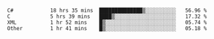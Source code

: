 <!--START_SECTION:waka-->

```text
C#            18 hrs 35 mins  ██████████████▒░░░░░░░░░░   56.96 %
C             5 hrs 39 mins   ████▒░░░░░░░░░░░░░░░░░░░░   17.32 %
XML           1 hr 52 mins    █▒░░░░░░░░░░░░░░░░░░░░░░░   05.74 %
Other         1 hr 41 mins    █▒░░░░░░░░░░░░░░░░░░░░░░░   05.18 %
```

<!--END_SECTION:waka-->
